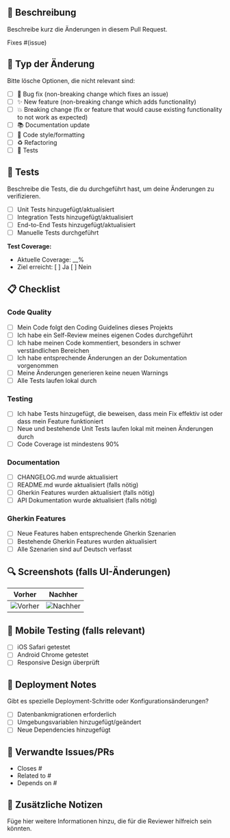 ## 📝 Beschreibung

Beschreibe kurz die Änderungen in diesem Pull Request.

Fixes #(issue)

## 🔄 Typ der Änderung

Bitte lösche Optionen, die nicht relevant sind:

- [ ] 🐛 Bug fix (non-breaking change which fixes an issue)
- [ ] ✨ New feature (non-breaking change which adds functionality)
- [ ] 💥 Breaking change (fix or feature that would cause existing functionality to not work as expected)
- [ ] 📚 Documentation update
- [ ] 🎨 Code style/formatting
- [ ] ♻️ Refactoring
- [ ] 🧪 Tests

## 🧪 Tests

Beschreibe die Tests, die du durchgeführt hast, um deine Änderungen zu verifizieren.

- [ ] Unit Tests hinzugefügt/aktualisiert
- [ ] Integration Tests hinzugefügt/aktualisiert
- [ ] End-to-End Tests hinzugefügt/aktualisiert
- [ ] Manuelle Tests durchgeführt

**Test Coverage:**
- Aktuelle Coverage: __%
- Ziel erreicht: [ ] Ja [ ] Nein

## 📋 Checklist

### Code Quality
- [ ] Mein Code folgt den Coding Guidelines dieses Projekts
- [ ] Ich habe ein Self-Review meines eigenen Codes durchgeführt
- [ ] Ich habe meinen Code kommentiert, besonders in schwer verständlichen Bereichen
- [ ] Ich habe entsprechende Änderungen an der Dokumentation vorgenommen
- [ ] Meine Änderungen generieren keine neuen Warnings
- [ ] Alle Tests laufen lokal durch

### Testing
- [ ] Ich habe Tests hinzugefügt, die beweisen, dass mein Fix effektiv ist oder dass mein Feature funktioniert
- [ ] Neue und bestehende Unit Tests laufen lokal mit meinen Änderungen durch
- [ ] Code Coverage ist mindestens 90%

### Documentation
- [ ] CHANGELOG.md wurde aktualisiert
- [ ] README.md wurde aktualisiert (falls nötig)
- [ ] Gherkin Features wurden aktualisiert (falls nötig)
- [ ] API Dokumentation wurde aktualisiert (falls nötig)

### Gherkin Features
- [ ] Neue Features haben entsprechende Gherkin Szenarien
- [ ] Bestehende Gherkin Features wurden aktualisiert
- [ ] Alle Szenarien sind auf Deutsch verfasst

## 🔍 Screenshots (falls UI-Änderungen)

| Vorher | Nachher |
|--------|---------|
| ![Vorher](url) | ![Nachher](url) |

## 📱 Mobile Testing (falls relevant)

- [ ] iOS Safari getestet
- [ ] Android Chrome getestet
- [ ] Responsive Design überprüft

## 🚀 Deployment Notes

Gibt es spezielle Deployment-Schritte oder Konfigurationsänderungen?

- [ ] Datenbankmigrationen erforderlich
- [ ] Umgebungsvariablen hinzugefügt/geändert
- [ ] Neue Dependencies hinzugefügt

## 🔗 Verwandte Issues/PRs

- Closes #
- Related to #
- Depends on #

## 📝 Zusätzliche Notizen

Füge hier weitere Informationen hinzu, die für die Reviewer hilfreich sein könnten.
